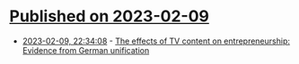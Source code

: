 # [Published on 2023-02-09](index.md)

* [2023-02-09, 22:34:08](https://news.ycombinator.com/item?id=34732642) - [The effects of TV content on entrepreneurship: Evidence from German unification](https://www.sciencedirect.com/science/article/pii/S0147596723000070)

